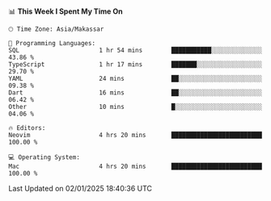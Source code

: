 <!--START_SECTION:waka-->
📊 **This Week I Spent My Time On** 

```text
🕑︎ Time Zone: Asia/Makassar

💬 Programming Languages: 
SQL                      1 hr 54 mins        ███████████░░░░░░░░░░░░░░   43.86 % 
TypeScript               1 hr 17 mins        ███████░░░░░░░░░░░░░░░░░░   29.70 % 
YAML                     24 mins             ██░░░░░░░░░░░░░░░░░░░░░░░   09.38 % 
Dart                     16 mins             ██░░░░░░░░░░░░░░░░░░░░░░░   06.42 % 
Other                    10 mins             █░░░░░░░░░░░░░░░░░░░░░░░░   04.06 % 

🔥 Editors: 
Neovim                   4 hrs 20 mins       █████████████████████████   100.00 % 

💻 Operating System: 
Mac                      4 hrs 20 mins       █████████████████████████   100.00 % 
```


 Last Updated on 02/01/2025 18:40:36 UTC
<!--END_SECTION:waka-->
